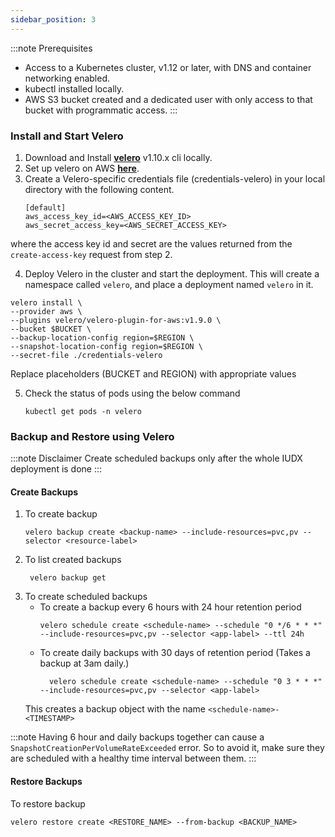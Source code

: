 ```yaml
---
sidebar_position: 3
---
```


:::note Prerequisites
* Access to a Kubernetes cluster, v1.12 or later, with DNS and container networking enabled.
* kubectl installed locally.
* AWS S3 bucket created and a dedicated user with only access to that bucket with programmatic access. 
:::

### Install and Start Velero

1. Download and Install **[velero](https://github.com/vmware-tanzu/velero/releases)** v1.10.x cli locally.
2. Set up velero on AWS **[here](https://github.com/datakaveri/iudx-deployment/tree/master/K8s-deployment/K8s-cluster/addons/velero/aws)**.
3. Create a Velero-specific credentials file (credentials-velero) in your local directory with the following content.
    ```
    [default]
    aws_access_key_id=<AWS_ACCESS_KEY_ID>
    aws_secret_access_key=<AWS_SECRET_ACCESS_KEY>
    ```

where the access key id and secret are the values returned from the `create-access-key` request from step 2.

4. Deploy Velero in the cluster and start the deployment. This will create a namespace called `velero`, and place a deployment named `velero` in it.
    
```
velero install \
--provider aws \
--plugins velero/velero-plugin-for-aws:v1.9.0 \
--bucket $BUCKET \
--backup-location-config region=$REGION \
--snapshot-location-config region=$REGION \
--secret-file ./credentials-velero 
```
Replace placeholders (BUCKET and REGION) with appropriate values 

5. Check the status of pods using the below command 
    ```
    kubectl get pods -n velero
    ```

### Backup and Restore using Velero
:::note Disclaimer
Create scheduled backups only after the whole IUDX deployment is done 
:::

#### Create Backups
1. To create backup
    ```
    velero backup create <backup-name> --include-resources=pvc,pv --selector <resource-label>
    ```
2. To list created backups
    ```
     velero backup get
     ```
3. To create scheduled backups  
    * To create a backup every 6 hours with 24 hour retention period
        ```
        velero schedule create <schedule-name> --schedule "0 */6 * * *" --include-resources=pvc,pv --selector <app-label> --ttl 24h
        ```
    * To create daily backups with 30 days of retention period (Takes a backup at 3am daily.)
      ```
        velero schedule create <schedule-name> --schedule "0 3 * * *" --include-resources=pvc,pv --selector <app-label>
      ```
    This creates a backup object with the name `<schedule-name>-<TIMESTAMP>`

:::note
Having 6 hour and daily backups together can cause a `SnapshotCreationPerVolumeRateExceeded` error. So to avoid it, make sure they are scheduled with a healthy time interval between them.
:::

#### Restore Backups
To restore backup
    
```
velero restore create <RESTORE_NAME> --from-backup <BACKUP_NAME> 
```

